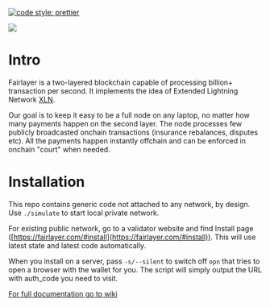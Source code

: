 [![code style: prettier](https://img.shields.io/badge/code_style-prettier-ff69b4.svg?style=flat-square)](https://github.com/prettier/prettier)

<img src='/wallet/img/shot.png' />

# Intro

Fairlayer is a two-layered blockchain capable of processing billion+ transaction per second. It implements the idea of Extended Lightning Network [XLN](https://medium.com/fairlayer/xln-extended-lightning-network-80fa7acf80f3).

Our goal is to keep it easy to be a full node on any laptop, no matter how many payments happen on the second layer. The node processes few publicly broadcasted onchain transactions (insurance rebalances, disputes etc). All the payments happen instantly offchain and can be enforced in onchain "court" when needed.

# Installation

This repo contains generic code not attached to any network, by design. Use `./simulate` to start local private network.

For existing public network, go to a validator website and find Install page ([https://fairlayer.com/#install](https://fairlayer.com/#install)). This will use latest state and latest code automatically.

When you install on a server, pass `-s/--silent` to switch off `opn` that tries to open a browser with the wallet for you. The script will simply output the URL with auth_code you need to visit.

[For full documentation go to wiki](https://github.com/fairlayer/wiki)

